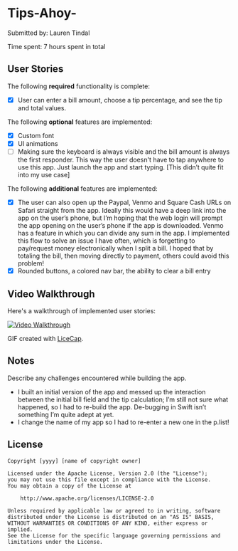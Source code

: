 # Tips-Ahoy-

Submitted by: Lauren Tindal

Time spent: 7 hours spent in total

## User Stories

The following **required** functionality is complete:
* [X] User can enter a bill amount, choose a tip percentage, and see the tip and total values.

The following **optional** features are implemented:
* [X] Custom font
* [X] UI animations
* [ ] Making sure the keyboard is always visible and the bill amount is always the first responder. This way the user doesn't have to tap anywhere to use this app. Just launch the app and start typing. [This didn’t quite fit into my use case]

The following **additional** features are implemented:

- [X] The user can also open up the Paypal, Venmo and Square Cash URLs on Safari straight from the app. Ideally this would have a deep link into the app on the user’s phone, but I’m hoping that the web login will prompt the app opening on the user’s phone if the app is downloaded. Venmo has a feature in which you can divide any sum in the app. I implemented this flow to solve an issue I have often, which is forgetting to pay/request money electronically when I split a bill. I hoped that by totaling the bill, then moving directly to payment, others could avoid this problem!
- [X] Rounded buttons, a colored nav bar, the ability to clear a bill entry

## Video Walkthrough 

Here's a walkthrough of implemented user stories:

<a href="/course_images/ios_for_designers/name%20of%20your%20file%20in%20the%20repo.gif" target="_blank"><img src='/course_images/ios_for_designers/name%20of%20your%20file%20in%20the%20repo.gif' title='Video Walkthrough' width='' alt='Video Walkthrough' /></a>

GIF created with [LiceCap](http://www.cockos.com/licecap/).

## Notes

Describe any challenges encountered while building the app.

- I built an initial version of the app and messed up the interaction between the initial bill field and the tip calculation; I’m still not sure what happened, so I had to re-build the app. De-bugging in Swift isn’t something I’m quite adept at yet.
- I change the name of my app so I had to re-enter a new one in the p.list!

## License

    Copyright [yyyy] [name of copyright owner]

    Licensed under the Apache License, Version 2.0 (the "License");
    you may not use this file except in compliance with the License.
    You may obtain a copy of the License at

        http://www.apache.org/licenses/LICENSE-2.0

    Unless required by applicable law or agreed to in writing, software
    distributed under the License is distributed on an "AS IS" BASIS,
    WITHOUT WARRANTIES OR CONDITIONS OF ANY KIND, either express or implied.
    See the License for the specific language governing permissions and
    limitations under the License.
